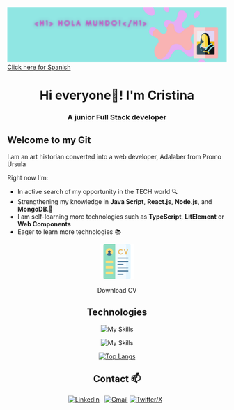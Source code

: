 <img src="./images/banner2.png" alt="gif" width="900" />
<a href="README-ES.md">Click here for Spanish</a>
<h1 align="center">Hi everyone💜! I'm Cristina</h1>
<h3 align="center">A junior Full Stack developer</h3>

## Welcome to my Git 

I am an art historian converted into a web developer, Adalaber from Promo Úrsula

Right now I'm:

- In active search of my opportunity in the TECH world 🔍
- Strengthening my knowledge in **Java Script**, **React.js**, **Node.js**, and **MongoDB**.🌱
- I am self-learning more technologies such as **TypeScript**, **LitElement** or **Web Components**
- Eager to learn more technologies 📚

<div align="center">
  <a href="./images/cv_CristinaRodriguez_FullStack_Linkedin.pdf">
    <img alt="Icono descargar currículum" src="./images/cv.png" width="80"/>
  </a>
  <p>Download CV</p>
</div>

<div align="center">

## Technologies
  
![My Skills](https://skillicons.dev/icons?i=html,css,sass,js,typescript,lit,react,vite)

![My Skills](https://skillicons.dev/icons?i=mysql,nodejs,mongodb,postman,git,gulp,npm,figma)

[![Top Langs](https://github-readme-stats.vercel.app/api/top-langs/?username=crisrodriguezgar&layout=compact)](https://github.com/crisrodriguezgar/github-readme-stats)

## Contact 📫


[![LinkedIn](https://skillicons.dev/icons?i=linkedin)](https://www.linkedin.com/in/cristinarodriguezgar/) &nbsp;
[![Gmail](https://skillicons.dev/icons?i=gmail)](mailto:rodriguezgar.cris@gmail.com)
[![Twitter/X](https://skillicons.dev/icons?i=twitter)](https://twitter.com/cristirogar) &nbsp;
</div>
